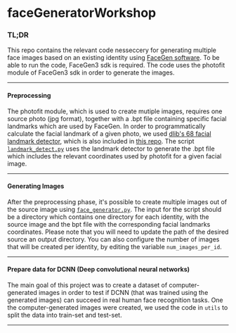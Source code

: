 # faceGeneratorWorkshop

### TL;DR

This repo contains the relevant code nesseccery for generating multiple face images based on an existing identity using [FaceGen software](https://facegen.com/sdk.htm).
To be able to run the code, FaceGen3 sdk is required.
The code uses the photofit module of FaceGen3 sdk in order to generate the images.

---

#### Preprocessing

The photofit module, which is used to create mutiple images, requires one source photo (jpg format), together with a .bpt file containing specific facial landmarks which are used by FaceGen.
In order to programmatically calculate the facial landmark of a given photo, we used [dlib's 68 facial landmark detector](http://dlib.net/face_landmark_detection.py.html), which is also included in [this repo](https://github.com/shir-reifenberg/faceGeneratorWorkshop/blob/main/data/shape_predictor_68_face_landmarks.dat).
The script [`landmark_detect.py`](https://github.com/shir-reifenberg/faceGeneratorWorkshop/blob/main/faceGenerator/landmark_detect.py) uses the landmark detector to generate the .bpt file which includes the relevant coordinates used by photofit for a given facial image.

---

#### Generating Images

After the preprocessing phase, it's possible to create multiple images out of the source image using [`face_generator.py`](https://github.com/shir-reifenberg/faceGeneratorWorkshop/blob/main/faceGenerator/face_generator.py).
The input for the script should be a directory which contains one directory for each identity, with the source image and the bpt file with the corresponding facial landmarks coordinates.
Please note that you will need to update the path of the desired source an output directory.
You can also configure the number of images that will be created per identity, by editing the variable `num_images_per_id`.

---

#### Prepare data for DCNN (Deep convolutional neural networks)

The main goal of this project was to create a dataset of computer-generated images in order to test if DCNN (that was trained using the generated images) can succeed in real human face recognition tasks.
One the computer-generated images were created, we used the code in `utils` to split the data into train-set and test-set.


---
